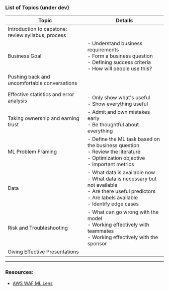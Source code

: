 ### List of Topics (under dev)

| Topic      | Details |
| ----------- | ----------- |
| Introduction to capstone: review syllabus, process      |        |
| Business Goal | - Understand business requirements <br> - Form a business question <br> - Defining success criteria <br> - How will people use this?|
| Pushing back and uncomfortable conversations     |        |
|  Effective statistics and error analysis  |  <br> - Only show what's useful <br> - Show everything useful    |
|  Taking ownership and earning trust  | - Admit and own mistakes early <br> - Be thoughtful about everything  |
| ML Problem Framing | - Define the ML task based on the business question <br>  - Review the literature <br> - Optimization objective <br> - Important metrics|
| Data    | - What data is available now <br> - What data is necessary but not available <br> - Are there useful predictors <br> - Are labels available <br> - Identify edge cases|
| Risk and Troubleshooting | - What can go wrong with the model <br> - Working effectively with teammates <br> - Working effectively with the sponsor|
| Giving Effective Presentations | |

---


### Resources:

- [AWS WAF ML Lens](https://docs.aws.amazon.com/pdfs/wellarchitected/latest/machine-learning-lens/wellarchitected-machine-learning-lens.pdf)
